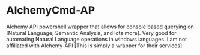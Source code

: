 AlchemyCmd-AP
=============

Alchemy API powershell wrapper that allows for console based querying on [Natural Language, Semantic Analysis, and lots more]. Very good for automating Natural Language operations in windows languages.
I am not affiliated with Alchemy-API [This is simply a wrapper for their services]